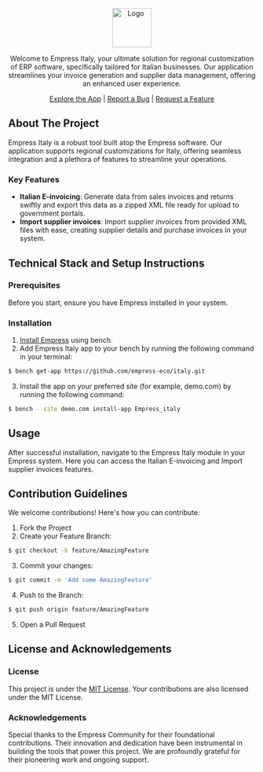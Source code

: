 <div align="center">
<img src="https://grow.empress.eco/uploads/default/original/2X/1/1f1e1044d3864269d2a613577edb9763890422ab.png" alt="Logo" width="80" height="80">


Welcome to Empress Italy, your ultimate solution for regional customization of ERP software, specifically tailored for Italian businesses. Our application streamlines your invoice generation and supplier data management, offering an enhanced user experience.

 [Explore the App](https://empress.eco/) |  [Report a Bug](https://github.com/empress-eco/italy/issues) | [Request a Feature](https://github.com/empress-eco/italy/issues)

</div>

## About The Project

Empress Italy is a robust tool built atop the Empress software. Our application supports regional customizations for Italy, offering seamless integration and a plethora of features to streamline your operations.

### Key Features
- **Italian E-invoicing**: Generate data from sales invoices and returns swiftly and export this data as a zipped XML file ready for upload to government portals.
- **Import supplier invoices**: Import supplier invoices from provided XML files with ease, creating supplier details and purchase invoices in your system.

## Technical Stack and Setup Instructions

### Prerequisites
Before you start, ensure you have Empress installed in your system.

### Installation
1. [Install Empress](https://github.com/Empress/bench#installation) using bench.
2. Add Empress Italy app to your bench by running the following command in your terminal:
```sh
$ bench get-app https://github.com/empress-eco/italy.git
```
3. Install the app on your preferred site (for example, demo.com) by running the following command:
```sh
$ bench --site demo.com install-app Empress_italy
```

## Usage
After successful installation, navigate to the Empress Italy module in your Empress system. Here you can access the Italian E-invoicing and Import supplier invoices features. 

## Contribution Guidelines
We welcome contributions! Here's how you can contribute:

1. Fork the Project
2. Create your Feature Branch:
```sh
$ git checkout -b feature/AmazingFeature
```
3. Commit your changes:
```sh
$ git commit -m 'Add some AmazingFeature'
```
4. Push to the Branch:
```sh
$ git push origin feature/AmazingFeature
```
5. Open a Pull Request

## License and Acknowledgements

### License
This project is under the [MIT License](https://github.com/empress-eco/italy/blob/develop/license.txt). Your contributions are also licensed under the MIT License.

### Acknowledgements
Special thanks to the Empress Community for their foundational contributions. Their innovation and dedication have been instrumental in building the tools that power this project. We are profoundly grateful for their pioneering work and ongoing support.